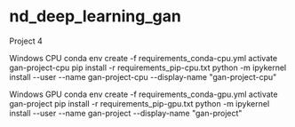 # nd_deep_learning_gan
Project 4

Windows CPU
conda env create -f requirements_conda-cpu.yml
activate gan-project-cpu
pip install -r requirements_pip-cpu.txt
python -m ipykernel install --user --name gan-project-cpu --display-name "gan-project-cpu"

Windows GPU
conda env create -f requirements_conda-gpu.yml
activate gan-project
pip install -r requirements_pip-gpu.txt
python -m ipykernel install --user --name gan-project --display-name "gan-project"